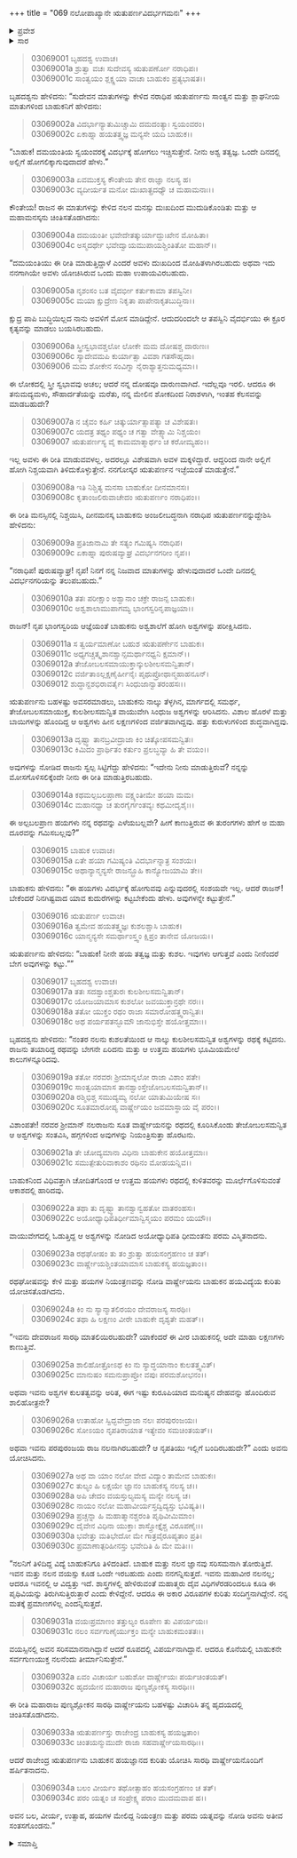 +++
title = "069 ನಲೋಪಾಖ್ಯಾನೇ ಋತುಪರ್ಣವಿದರ್ಭಗಮನಃ"
+++

<details><summary>ಪ್ರವೇಶ</summary>


।।   ಓಂ ಓಂ ನಮೋ ನಾರಾಯಣಾಯ।।   ಶ್ರೀ ವೇದವ್ಯಾಸಾಯ ನಮಃ ।।

ಶ್ರೀ ಕೃಷ್ಣದ್ವೈಪಾಯನ ವೇದವ್ಯಾಸ ವಿರಚಿತ  

**ಶ್ರೀ ಮಹಾಭಾರತ**

**ಆರಣ್ಯಕ ಪರ್ವ**

**ಇಂದ್ರಲೋಕಾಭಿಗಮನ ಪರ್ವ**

**ಅಧ್ಯಾಯ 69**

</details>


<details><summary>ಸಾರ</summary>

ದಮಯಂತಿಯ ಸ್ವಯಂವರಕ್ಕೆ ಹೋಗ ಬಯಸಿದ ಋತುಪರ್ಣನು ಬಾಹುಕನನ್ನು ಮರುದಿನ ಸೂರ್ಯೋದಯದೊಳಗೆ ಕುಂಡಿನಪುರಕ್ಕೆ ಕರೆದುಕೊಂಡು ಹೋಗಲು ಹೇಳಿ, ವಾರ್ಷ್ಣೇಯನೊಂದಿಗೆ ಹೊರಟಿದ್ದುದು (1-16). ಬಾಹುಕನ ಅಶ್ವಕುಶಲತೆಯನ್ನು ನೋಡಿ ಅವನು ನಲನಿರಬಹುದೇ ಎಂದು ವಾರ್ಷ್ಣೇಯನು ಶಂಕಿಸುವುದು (17-34).

</details>



> 03069001 ಬೃಹದಶ್ವ ಉವಾಚ।  
03069001a ಶ್ರುತ್ವಾ ವಚಃ ಸುದೇವಸ್ಯ ಋತುಪರ್ಣೋ ನರಾಧಿಪಃ।  
03069001c ಸಾಂತ್ವಯಂ ಶ್ಲಕ್ಷ್ಣಯಾ ವಾಚಾ ಬಾಹುಕಂ ಪ್ರತ್ಯಭಾಷತ।।

ಬೃಹದಶ್ವನು ಹೇಳಿದನು: “ಸುದೇವನ ಮಾತುಗಳನ್ನು ಕೇಳಿದ ನರಾಧಿಪ ಋತುಪರ್ಣನು ಸಾಂತ್ವನ ಮತ್ತು ಶ್ಲಾಘನೀಯ ಮಾತುಗಳಿಂದ ಬಾಹುಕನಿಗೆ ಹೇಳಿದನು:

> 03069002a ವಿದರ್ಭಾನ್ಯಾತುಮಿಚ್ಚಾಮಿ ದಮದಂತ್ಯಾಃ ಸ್ವಯಂವರಂ।  
03069002c ಏಕಾಹ್ನಾ ಹಯತತ್ತ್ವಜ್ಞ ಮನ್ಯಸೇ ಯದಿ ಬಾಹುಕ।।

“ಬಾಹುಕ! ದಮಯಂತಿಯ ಸ್ವಯಂವರಕ್ಕೆ ವಿದರ್ಭಕ್ಕೆ ಹೋಗಲು ಇಚ್ಚಿಸುತ್ತೇನೆ. ನೀನು ಅಶ್ವ ತತ್ವಜ್ಞ. ಒಂದೇ ದಿನದಲ್ಲಿ ಅಲ್ಲಿಗೆ ಹೋಗಲಿಕ್ಕಾಗುವುದಾದರೆ ಹೇಳು.”

> 03069003a ಏವಮುಕ್ತಸ್ಯ ಕೌಂತೇಯ ತೇನ ರಾಜ್ಞಾ ನಲಸ್ಯ ಹ।  
03069003c ವ್ಯದೀರ್ಯತ ಮನೋ ದುಃಖಾತ್ಪ್ರದಧ್ಯೌ ಚ ಮಹಾಮನಾಃ।।

ಕೌಂತೇಯ! ರಾಜನ ಈ ಮಾತುಗಳನ್ನು ಕೇಳಿದ ನಲನ ಮನಸ್ಸು ದುಃಖದಿಂದ ಮುದುಡಿಕೊಂಡಿತು ಮತ್ತು ಆ ಮಹಾಮನಸ್ಕನು ಚಿಂತಿಸತೊಡಗಿದನು:

> 03069004a ದಮಯಂತೀ ಭವೇದೇತತ್ಕುರ್ಯಾದ್ದುಃಖೇನ ಮೋಹಿತಾ।  
03069004c ಅಸ್ಮದರ್ಥೇ ಭವೇದ್ವಾಯಮುಪಾಯಶ್ಚಿಂತಿತೋ ಮಹಾನ್।।

“ದಮಯಂತಿಯು ಈ ರೀತಿ ಮಾಡುತ್ತಿದ್ದಾಳೆ ಎಂದರೆ ಅವಳು ದುಃಖದಿಂದ ಮೋಹಿತಳಾಗಿರಬಹುದು ಅಥವಾ ಇದು ನನಗಾಗಿಯೇ ಅವಳು ಯೋಚಿಸಿರುವ ಒಂದು ಮಹಾ ಉಪಾಯವಿರಬಹುದು.

> 03069005a ನೃಶಂಸಂ ಬತ ವೈದರ್ಭೀ ಕರ್ತುಕಾಮಾ ತಪಸ್ವಿನೀ।  
03069005c ಮಯಾ ಕ್ಷುದ್ರೇಣ ನಿಕೃತಾ ಪಾಪೇನಾಕೃತಬುದ್ಧಿನಾ।।

ಕ್ಷುದ್ರ ಪಾಪಿ ಬುದ್ಧಿಯಿಲ್ಲದ ನಾನು ಅವಳಿಗೆ ಮೋಸ ಮಾಡಿದ್ದೇನೆ. ಆದುದರಿಂದಲೇ ಆ ತಪಸ್ವಿನಿ ವೈದರ್ಭಿಯು ಈ ಕ್ರೂರ ಕೃತ್ಯವನ್ನು ಮಾಡಲು ಬಯಸಿರಬಹುದು.

> 03069006a ಸ್ತ್ರೀಸ್ವಭಾವಶ್ಚಲೋ ಲೋಕೇ ಮಮ ದೋಷಶ್ಚ ದಾರುಣಃ।  
03069006c ಸ್ಯಾದೇವಮಪಿ ಕುರ್ಯಾತ್ಸಾ ವಿವಶಾ ಗತಸೌಹೃದಾ।   
03069006 ಮಮ ಶೋಕೇನ ಸಂವಿಗ್ನಾ ನೈರಾಶ್ಯಾತ್ತನುಮಧ್ಯಮಾ।।

ಈ ಲೋಕದಲ್ಲಿ ಸ್ತ್ರೀ ಸ್ವಭಾವವು ಅಚಲ; ಆದರೆ ನನ್ನ ದೋಷವೂ ದಾರುಣವಾಗಿದೆ. ಇದೆಲ್ಲವೂ ಇರಲಿ. ಆದರೂ ಈ ತನುಮದ್ಯಮಳು, ಸೌಹಾರ್ದತೆಯನ್ನು ಮರೆತು, ನನ್ನ ಮೇಲಿನ ಶೋಕದಿಂದ ನಿರಾಶಳಾಗಿ, ಇಂತಹ ಕೆಲಸವನ್ನು ಮಾಡಬಹುದೇ?

> 03069007a ನ ಚೈವಂ ಕರ್ಹಿ ಚಿತ್ಕುರ್ಯಾತ್ಸಾಪತ್ಯಾ ಚ ವಿಶೇಷತಃ।  
03069007c ಯದತ್ರ ತಥ್ಯಂ ಪಥ್ಯಂ ಚ ಗತ್ವಾ ವೇತ್ಸ್ಯಾಮಿ ನಿಶ್ಚಯಂ।  
03069007 ಋತುಪರ್ಣಸ್ಯ ವೈ ಕಾಮಮಾತ್ಮಾರ್ಥಂ ಚ ಕರೋಮ್ಯಹಂ।।

ಇಲ್ಲ ಅವಳು ಈ ರೀತಿ ಮಾಡುವವಳಲ್ಲ. ಅದರಲ್ಲೂ ವಿಶೇಷವಾಗಿ ಅವಳ ಮಕ್ಕಳಿದ್ದಾರೆ. ಆದ್ದರಿಂದ ನಾನೇ ಅಲ್ಲಿಗೆ ಹೋಗಿ ನಿಶ್ಚಯವಾಗಿ ತಿಳಿದುಕೊಳ್ಳುತ್ತೇನೆ. ನನಗೋಸ್ಕರ ಋತುಪರ್ಣನ ಇಚ್ಛೆಯಂತೆ ಮಾಡುತ್ತೇನೆ.”

> 03069008a ಇತಿ ನಿಶ್ಚಿತ್ಯ ಮನಸಾ ಬಾಹುಕೋ ದೀನಮಾನಸಃ।  
03069008c ಕೃತಾಂಜಲಿರುವಾಚೇದಂ ಋತುಪರ್ಣಂ ನರಾಧಿಪಂ।।

ಈ ರೀತಿ ಮನಸ್ಸಿನಲ್ಲಿ ನಿಶ್ಚಯಿಸಿ, ದೀನಮನಸ್ಕ ಬಾಹುಕನು ಅಂಜಲೀಬದ್ಧನಾಗಿ ನರಾಧಿಪ ಋತುಪರ್ಣನನ್ನುದ್ದೇಶಿಸಿ ಹೇಳಿದನು:

> 03069009a ಪ್ರತಿಜಾನಾಮಿ ತೇ ಸತ್ಯಂ ಗಮಿಷ್ಯಸಿ ನರಾಧಿಪ।  
03069009c ಏಕಾಹ್ನಾ ಪುರುಷವ್ಯಾಘ್ರ ವಿದರ್ಭನಗರೀಂ ನೃಪ।।

“ನರಾಧಿಪ! ಪುರುಷವ್ಯಾಘ್ರ! ನೃಪ! ನಿನಗೆ ನನ್ನ ನಿಜವಾದ ಮಾತುಗಳನ್ನು ಹೇಳುವುದಾದರೆ ಒಂದೇ ದಿನದಲ್ಲಿ ವಿದರ್ಭನಗರಿಯನ್ನು ತಲುಪಬಹುದು.”

> 03069010a ತತಃ ಪರೀಕ್ಷಾಂ ಅಶ್ವಾನಾಂ ಚಕ್ರೇ ರಾಜನ್ಸ ಬಾಹುಕಃ।  
03069010c ಅಶ್ವಶಾಲಾಮುಪಾಗಮ್ಯ ಭಾಂಗಸ್ವರಿನೃಪಾಜ್ಞಯಾ।।

ರಾಜನ್! ನೃಪ ಭಾಂಗಸ್ವರಿಯ ಆಜ್ಞೆಯಂತೆ ಬಾಹುಕನು ಅಶ್ವಶಾಲೆಗೆ ಹೋಗಿ ಅಶ್ವಗಳನ್ನು ಪರೀಕ್ಷಿಸಿದನು.

> 03069011a ಸ ತ್ವರ್ಯಮಾಣೋ ಬಹುಶ ಋತುಪರ್ಣೇನ ಬಾಹುಕಃ।  
03069011c ಅಧ್ಯಗಚ್ಚತ್ಕೃಶಾನಶ್ವಾನ್ಸಮರ್ಥಾನಧ್ವನಿ ಕ್ಷಮಾನ್।।  
03069012a ತೇಜೋಬಲಸಮಾಯುಕ್ತಾನ್ಕುಲಶೀಲಸಮನ್ವಿತಾನ್।  
03069012c ವರ್ಜಿತಾಽಲ್ಲಕ್ಷಣೈರ್ಹೀನೈಃ ಪೃಥುಪ್ರೋಥಾನ್ಮಹಾಹನೂನ್।  
03069012 ಶುದ್ಧಾನ್ದಶಭಿರಾವರ್ತೈಃ ಸಿಂಧುಜಾನ್ವಾತರಂಹಸಃ।।

ಋತುಪರ್ಣನು ಬಹಳಷ್ಟು ಅವಸರಮಾಡಲು, ಬಾಹುಕನು ನಾಲ್ಕು ತೆಳ್ಳಗಿನ, ಮಾರ್ಗದಲ್ಲಿ ಸಮರ್ಥ, ತೇಜೋಬಲಸಮಾಯುಕ್ತ, ಕುಲಶೀಲಸಮನ್ವಿತ ವಾಯುವೇಗಿ ಸಿಂಧುಜ ಅಶ್ವಗಳನ್ನು ಆರಿಸಿದನು. ವಿಶಾಲ ಹೊರಳೆ ಮತ್ತು ಬಾಯಿಗಳನ್ನು ಹೊಂದಿದ್ದ ಆ ಅಶ್ವಗಳು ಹೀನ ಲಕ್ಷಣಗಳಿಂದ ವರ್ಜಿತವಾಗಿದ್ದವು. ಹತ್ತು ಕುರುಳುಗಳಿಂದ ಶುದ್ಧವಾಗಿದ್ದವು.

> 03069013a ದೃಷ್ಟ್ವಾ ತಾನಬ್ರವೀದ್ರಾಜಾ ಕಿಂ ಚಿತ್ಕೋಪಸಮನ್ವಿತಃ।   
03069013c ಕಿಮಿದಂ ಪ್ರಾರ್ಥಿತಂ ಕರ್ತುಂ ಪ್ರಲಬ್ಧವ್ಯಾ ಹಿ ತೇ ವಯಂ।।

ಅವುಗಳನ್ನು ನೋಡಿದ ರಾಜನು ಸ್ವಲ್ಪ ಸಿಟ್ಟಿಗೆದ್ದು ಹೇಳಿದನು: “ಇದೇನು ನೀನು ಮಾಡುತ್ತಿರುವೆ? ನನ್ನನ್ನು ಮೋಸಗೊಳಿಸಲಿಕ್ಕೆಂದೇ ನೀನು ಈ ರೀತಿ ಮಾಡುತ್ತಿರಬಹುದು.

> 03069014a ಕಥಮಲ್ಪಬಲಪ್ರಾಣಾ ವಕ್ಷ್ಯಂತೀಮೇ ಹಯಾ ಮಮ।  
03069014c ಮಹಾನಧ್ವಾ ಚ ತುರಗೈರ್ಗಂತವ್ಯಃ ಕಥಮೀದೃಶೈಃ।।

ಈ ಅಲ್ಪಬಲಪ್ರಾಣ ಹಯಗಳು ನನ್ನ ರಥವನ್ನು ಎಳೆಯಬಲ್ಲವೇ? ಹೀಗೆ ಕಾಣುತ್ತಿರುವ ಈ ತುರಂಗಗಳು ಹೇಗೆ ಅ ಮಹಾ ದೂರವನ್ನು ಗಮಿಸಬಲ್ಲವು?”

> 03069015 ಬಾಹುಕ ಉವಾಚ।  
03069015a ಏತೇ ಹಯಾ ಗಮಿಷ್ಯಂತಿ ವಿದರ್ಭಾನ್ನಾತ್ರ ಸಂಶಯಃ।  
03069015c ಅಥಾನ್ಯಾನ್ಮನ್ಯಸೇ ರಾಜನ್ಬ್ರೂಹಿ ಕಾನ್ಯೋಜಯಾಮಿ ತೇ।।

ಬಾಹುಕನು ಹೇಳಿದನು: “ಈ ಹಯಗಳು ವಿದರ್ಭಕ್ಕೆ ಹೋಗುವವು ಎನ್ನುವುದರಲ್ಲಿ ಸಂಶಯವೇ ಇಲ್ಲ. ಆದರೆ ರಾಜನ್! ಬೇಕೆಂದರೆ ನಿನಗಿಷ್ಟವಾದ ಯಾವ ಕುದುರೆಗಳನ್ನು ಕಟ್ಟಬೇಕೆಂದು ಹೇಳು. ಅವುಗಳನ್ನೇ ಕಟ್ಟುತ್ತೇನೆ.”

> 03069016 ಋತುಪರ್ಣ ಉವಾಚ।  
03069016a ತ್ವಮೇವ ಹಯತತ್ತ್ವಜ್ಞಃ ಕುಶಲಶ್ಚಾಸಿ ಬಾಹುಕ।  
03069016c ಯಾನ್ಮನ್ಯಸೇ ಸಮರ್ಥಾಂಸ್ತ್ವಂ ಕ್ಷಿಪ್ರಂ ತಾನೇವ ಯೋಜಯ।।

ಋತುಪರ್ಣನು ಹೇಳಿದನು: “ಬಾಹುಕ! ನೀನೇ ಹಯ ತತ್ವಜ್ಞ ಮತ್ತು ಕುಶಲ. ಇವುಗಳು ಆಗುತ್ತವೆ ಎಂದು ನೀನೆಂದರೆ ಬೇಗ ಅವುಗಳನ್ನು ಕಟ್ಟು.””

> 03069017 ಬೃಹದಶ್ವ ಉವಾಚ।  
03069017a ತತಃ ಸದಶ್ವಾಂಶ್ಚತುರಃ ಕುಲಶೀಲಸಮನ್ವಿತಾನ್।  
03069017c ಯೋಜಯಾಮಾಸ ಕುಶಲೋ ಜವಯುಕ್ತಾನ್ರಥೇ ನರಃ।।   
03069018a ತತೋ ಯುಕ್ತಂ ರಥಂ ರಾಜಾ ಸಮಾರೋಹತ್ತ್ವರಾನ್ವಿತಃ।  
03069018c ಅಥ ಪರ್ಯಪತನ್ಭೂಮೌ ಜಾನುಭಿಸ್ತೇ ಹಯೋತ್ತಮಾಃ।।

ಬೃಹದಶ್ವನು ಹೇಳಿದನು: “ನಂತರ ನಲನು ಕುಶಲತೆಯಿಂದ ಆ ನಾಲ್ಕು ಕುಲಶೀಲಸಮನ್ವಿತ ಅಶ್ವಗಳನ್ನು ರಥಕ್ಕೆ ಕಟ್ಟಿದನು. ರಾಜನು ತಯಾರಿದ್ದ ರಥವನ್ನು ಬೇಗನೇ ಏರಿದನು ಮತ್ತು ಆ ಉತ್ತಮ ಹಯಗಳು ಭೂಮಿಯಮೇಲೆ ಕಾಲುಗಳನ್ನೂರಿದವು.

> 03069019a ತತೋ ನರವರಃ ಶ್ರೀಮಾನ್ನಲೋ ರಾಜಾ ವಿಶಾಂ ಪತೇ।  
03069019c ಸಾಂತ್ವಯಾಮಾಸ ತಾನಶ್ವಾಂಸ್ತೇಜೋಬಲಸಮನ್ವಿತಾನ್।।  
03069020a ರಶ್ಮಿಭಿಶ್ಚ ಸಮುದ್ಯಮ್ಯ ನಲೋ ಯಾತುಮಿಯೇಷ ಸಃ।  
03069020c ಸೂತಮಾರೋಪ್ಯ ವಾರ್ಷ್ಣೇಯಂ ಜವಮಾಸ್ಥಾಯ ವೈ ಪರಂ।।

ವಿಶಾಂಪತೇ! ನರವರ ಶ್ರೀಮಾನ್ ನಲರಾಜನು ಸೂತ ವಾರ್ಷ್ಣೇಯನನ್ನು ರಥದಲ್ಲಿ ಕೂರಿಸಿಕೊಂಡು ತೇಜೋಬಲಸಮನ್ವಿತ ಆ ಅಶ್ವಗಳನ್ನು ಸಂತವಿಸಿ, ಹಗ್ಗಗಳಿಂದ ಅವುಗಳನ್ನು ನಿಯಂತ್ರಿಸುತ್ತಾ ಹೊರಟನು.

> 03069021a ತೇ ಚೋದ್ಯಮಾನಾ ವಿಧಿನಾ ಬಾಹುಕೇನ ಹಯೋತ್ತಮಾಃ।  
03069021c ಸಮುತ್ಪೇತುರಿವಾಕಾಶಂ ರಥಿನಂ ಮೋಹಯನ್ನಿವ।।

ಬಾಹುಕನಿಂದ ವಿಧಿವತ್ತಾಗಿ ಚೋದಿತಗೊಂಡ ಆ ಉತ್ತಮ ಹಯಗಳು ರಥದಲ್ಲಿ ಕುಳಿತವರನ್ನು ಮೂರ್ಛೆಗೊಳಿಸುವಂತೆ ಆಕಾಶದಲ್ಲಿ ಹಾರಿದವು.

> 03069022a ತಥಾ ತು ದೃಷ್ಟ್ವಾ ತಾನಶ್ವಾನ್ವಹತೋ ವಾತರಂಹಸಃ।  
03069022c ಅಯೋಧ್ಯಾಧಿಪತಿರ್ಧೀಮಾನ್ವಿಸ್ಮಯಂ ಪರಮಂ ಯಯೌ।।

ವಾಯುವೇಗದಲ್ಲಿ ಓಡುತ್ತಿದ್ದ ಆ ಅಶ್ವಗಳನ್ನು ನೋಡಿದ ಅಯೋಧ್ಯಾಧಿಪತಿ ಧೀಮಂತನು ಪರಮ ವಿಸ್ಮಿತನಾದನು.

> 03069023a ರಥಘೋಷಂ ತು ತಂ ಶ್ರುತ್ವಾ ಹಯಸಂಗ್ರಹಣಂ ಚ ತತ್।  
03069023c ವಾರ್ಷ್ಣೇಯಶ್ಚಿಂತಯಾಮಾಸ ಬಾಹುಕಸ್ಯ ಹಯಜ್ಞತಾಂ।।

ರಥಘೋಷವನ್ನು ಕೇಳಿ ಮತ್ತು ಹಯಗಳ ನಿಯಂತ್ರಣವನ್ನು ನೋಡಿ ವಾರ್ಷ್ಣೇಯನು ಬಾಹುಕನ ಹಯವಿದ್ಯೆಯ ಕುರಿತು ಯೋಚಿಸತೊಡಗಿದನು.

> 03069024a ಕಿಂ ನು ಸ್ಯಾನ್ಮಾತಲಿರಯಂ ದೇವರಾಜಸ್ಯ ಸಾರಥಿಃ।  
03069024c ತಥಾ ಹಿ ಲಕ್ಷಣಂ ವೀರೇ ಬಾಹುಕೇ ದೃಶ್ಯತೇ ಮಹತ್।।

“ಇವನು ದೇವರಾಜನ ಸಾರಥಿ ಮಾತಲಿಯಿರಬಹುದೇ? ಯಾಕೆಂದರೆ ಈ ವೀರ ಬಾಹುಕನಲ್ಲಿ ಅದೇ ಮಾಹಾ ಲಕ್ಷಣಗಳು ಕಾಣುತ್ತಿವೆ.

> 03069025a ಶಾಲಿಹೋತ್ರೋಽಥ ಕಿಂ ನು ಸ್ಯಾದ್ಧಯಾನಾಂ ಕುಲತತ್ತ್ವವಿತ್।  
03069025c ಮಾನುಷಂ ಸಮನುಪ್ರಾಪ್ತೋ ವಪುಃ ಪರಮಶೋಭನಂ।।

ಅಥವಾ ಇವನು ಅಶ್ವಗಳ ಕುಲತತ್ವವನ್ನು ಅರಿತ, ಈಗ ಇಷ್ಟು ಕುರೂಪಿಯಾದ ಮನುಷ್ಯನ ದೇಹವನ್ನು ಹೊಂದಿರುವ ಶಾಲಿಹೋತ್ರನೇ?

> 03069026a ಉತಾಹೋ ಸ್ವಿದ್ಭವೇದ್ರಾಜಾ ನಲಃ ಪರಪುರಂಜಯಃ।  
03069026c ಸೋಽಯಂ ನೃಪತಿರಾಯಾತ ಇತ್ಯೇವಂ ಸಮಚಿಂತಯತ್।।

ಅಥವಾ ಇವನು ಪರಪುರಂಜಯ ರಾಜ ನಲನಾಗಿರಬಹುದೇ? ಆ ನೃಪತಿಯು ಇಲ್ಲಿಗೆ ಬಂದಿರಬಹುದೇ?” ಎಂದು ಅವನು ಯೋಚಿಸಿದನು.

> 03069027a ಅಥ ವಾ ಯಾಂ ನಲೋ ವೇದ ವಿದ್ಯಾಂ ತಾಮೇವ ಬಾಹುಕಃ।   
03069027c ತುಲ್ಯಂ ಹಿ ಲಕ್ಷಯೇ ಜ್ಞಾನಂ ಬಾಹುಕಸ್ಯ ನಲಸ್ಯ ಚ।।  
03069028a ಅಪಿ ಚೇದಂ ವಯಸ್ತುಲ್ಯಮಸ್ಯ ಮನ್ಯೇ ನಲಸ್ಯ ಚ।  
03069028c ನಾಯಂ ನಲೋ ಮಹಾವೀರ್ಯಸ್ತದ್ವಿದ್ಯಸ್ತು ಭವಿಷ್ಯತಿ।।  
03069029a ಪ್ರಚ್ಚನ್ನಾ ಹಿ ಮಹಾತ್ಮಾನಶ್ಚರಂತಿ ಪೃಥಿವೀಮಿಮಾಂ।  
03069029c ದೈವೇನ ವಿಧಿನಾ ಯುಕ್ತಾಃ ಶಾಸ್ತ್ರೋಕ್ತೈಶ್ಚ ವಿರೂಪಣೈಃ।।  
03069030a ಭವೇತ್ತು ಮತಿಭೇದೋ ಮೇ ಗಾತ್ರವೈರೂಪ್ಯತಾಂ ಪ್ರತಿ।  
03069030c ಪ್ರಮಾಣಾತ್ಪರಿಹೀನಸ್ತು ಭವೇದಿತಿ ಹಿ ಮೇ ಮತಿಃ।।

“ನಲನಿಗೆ ತಿಳಿದಿದ್ದ ವಿದ್ಯೆ ಬಾಹುಕನಿಗೂ ತಿಳಿದಂತಿದೆ. ಬಾಹುಕ ಮತ್ತು ನಲನ ಜ್ಞಾನವು ಸರಿಸಮನಾಗಿ ತೋರುತ್ತಿದೆ. ಇವನ ಮತ್ತು ನಲನ ವಯಸ್ಸು ಕೂಡ ಒಂದೇ ಇರಬಹುದು ಎಂದು ನನಗನ್ನಿಸುತ್ತದೆ. ಇವನು ಮಹಾವೀರ ನಲನಲ್ಲ; ಆದರೂ ಇವನಲ್ಲಿ ಆ ವಿದ್ವತ್ತು ಇದೆ. ಶಾಸ್ತ್ರಗಳಲ್ಲಿ ಹೇಳಿರುವಂತೆ ಮಹಾತ್ಮರು ದೈವ ವಿಧಿಗಳೆರಡರಿಂದಲೂ ಕೂಡಿ ಈ ಪೃಥಿವಿಯನ್ನು ತಿರುಗಿಸುತ್ತಿರುತ್ತಾರೆ ಎಂದು ಕೇಳಿದ್ದೇನೆ. ಆದರೂ ಈ ಅಕಾರ ವಿರೂಪಗಳ ಕುರಿತು ಸಂದಿಗ್ಧನಾಗಿದ್ದೇನೆ. ನನ್ನ ಮತಕ್ಕೆ ಪ್ರಮಾಣಗಳಿಲ್ಲ ಎಂದನ್ನಿಸುತ್ತದೆ.

> 03069031a ವಯಃಪ್ರಮಾಣಂ ತತ್ತುಲ್ಯಂ ರೂಪೇಣ ತು ವಿಪರ್ಯಯಃ।  
03069031c ನಲಂ ಸರ್ವಗುಣೈರ್ಯುಕ್ತಂ ಮನ್ಯೇ ಬಾಹುಕಮಂತತಃ।।

ವಯಸ್ಸಿನಲ್ಲಿ ಅವನ ಸರಿಸಮಾನನಾಗಿದ್ದಾನೆ ಆದರೆ ರೂಪದಲ್ಲಿ ವಿಪರ್ಯನಾಗಿದ್ದಾನೆ. ಆದರೂ ಕೊನೆಯಲ್ಲಿ ಬಾಹುಕನೇ ಸರ್ವಗುಣಯುಕ್ತ ನಲನೆಂದು ತೀರ್ಮಾನಿಸುತ್ತೇನೆ.”

> 03069032a ಏವಂ ವಿಚಾರ್ಯ ಬಹುಶೋ ವಾರ್ಷ್ಣೇಯಃ ಪರ್ಯಚಿಂತಯತ್।  
03069032c ಹೃದಯೇನ ಮಹಾರಾಜ ಪುಣ್ಯಶ್ಲೋಕಸ್ಯ ಸಾರಥಿಃ।।

ಈ ರೀತಿ ಮಹಾರಾಜ ಪುಣ್ಯಶ್ಲೋಕನ ಸಾರಥಿ ವಾರ್ಷ್ಣೇಯನು ಬಹಳಷ್ಟು ವಿಚಾರಿಸಿ ತನ್ನ ಹೃದಯದಲ್ಲಿ ಚಿಂತಿಸತೊಡಗಿದನು.

> 03069033a ಋತುಪರ್ಣಸ್ತು ರಾಜೇಂದ್ರ ಬಾಹುಕಸ್ಯ ಹಯಜ್ಞತಾಂ।   
03069033c ಚಿಂತಯನ್ಮುಮುದೇ ರಾಜಾ ಸಹವಾರ್ಷ್ಣೇಯಸಾರಥಿಃ।।

ಆದರೆ ರಾಜೇಂದ್ರ ಋತುಪರ್ಣನು ಬಾಹುಕನ ಹಯಜ್ಞಾನದ ಕುರಿತು ಯೋಚಿಸಿ ಸಾರಥಿ ವಾರ್ಷ್ಣೇಯನೊಂದಿಗೆ ಹರ್ಷಿತನಾದನು.

> 03069034a ಬಲಂ ವೀರ್ಯಂ ತಥೋತ್ಸಾಹಂ ಹಯಸಂಗ್ರಹಣಂ ಚ ತತ್।  
03069034c ಪರಂ ಯತ್ನಂ ಚ ಸಂಪ್ರೇಕ್ಷ್ಯ ಪರಾಂ ಮುದಮವಾಪ ಹ।।

ಅವನ ಬಲ, ವೀರ್ಯ, ಉತ್ಸಾಹ, ಹಯಗಳ ಮೇಲಿದ್ದ ನಿಯಂತ್ರಣ ಮತ್ತು ಪರಮ ಯತ್ನವನ್ನು ನೋಡಿ ಅವನು ಅತೀವ ಸಂತಸಗೊಂಡನು.”

<details><summary>ಸಮಾಪ್ತಿ</summary>


ಇತಿ ಶ್ರೀ ಮಹಾಭಾರತೇ ಆರಣ್ಯಕಪರ್ವಣಿ ಇಂದ್ರಲೋಕಾಭಿಗಮನಪರ್ವಣಿ ನಲೋಪಾಖ್ಯಾನೇ ಋತುಪರ್ಣವಿದರ್ಭಗಮನೇ ಏಕೋನಸಪ್ತತಿತಮೋಽಧ್ಯಾಯಃ।  
ಇದು ಮಹಾಭಾರತದ ಆರಣ್ಯಕಪರ್ವದಲ್ಲಿ ಇಂದ್ರಲೋಕಾಭಿಗಮನಪರ್ವದಲ್ಲಿ ನಲೋಪಾಖ್ಯಾನದಲ್ಲಿ ಋತುಪರ್ಣನ ವಿದರ್ಭಗಮನ ಎನ್ನುವ ಅರವತ್ತೊಂಭತ್ತನೆಯ ಅಧ್ಯಾಯವು.




</details>

